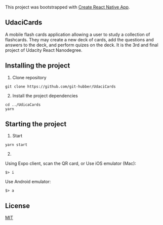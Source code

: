 This project was bootstrapped with [Create React Native App](https://github.com/react-community/create-react-native-app).

## UdaciCards
A mobile flash cards application allowing a user to study a collection of flashcards. They may create a new deck of cards,
add the questions and answers to the deck, and perform quizes on the deck. It is the 3rd and final project of Udacity React
Nanodegree.

## Installing the project
1. Clone repository
```
git clone https://github.com/git-hubber/UdaciCards
```

2. Install the project dependencies
```
cd ../UdicaCards
yarn
```

## Starting the project
1. Start
```
yarn start
```
2.
Using Expo client, scan the QR card, or
Use iOS emulator (Mac):
```
$> i
```
Use Android emulator:
```
$> a
```
## License

[MIT](./LICENSE)


